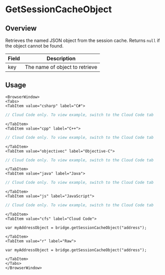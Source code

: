# GetSessionCacheObject
## Overview
Retrieves the named JSON object from the session cache. Returns `null` if the object cannot be found.

Field | Description
-------------- | -----------
key | The name of object to retrieve

## Usage

```mdx-code-block
<BrowserWindow>
<Tabs>
<TabItem value="csharp" label="C#">
```

```csharp
// Cloud Code only. To view example, switch to the Cloud Code tab
```

```mdx-code-block
</TabItem>
<TabItem value="cpp" label="C++">
```

```cpp
// Cloud Code only. To view example, switch to the Cloud Code tab
```

```mdx-code-block
</TabItem>
<TabItem value="objectivec" label="Objective-C">
```

```objectivec
// Cloud Code only. To view example, switch to the Cloud Code tab
```

```mdx-code-block
</TabItem>
<TabItem value="java" label="Java">
```

```java
// Cloud Code only. To view example, switch to the Cloud Code tab
```

```mdx-code-block
</TabItem>
<TabItem value="js" label="JavaScript">
```

```javascript
// Cloud Code only. To view example, switch to the Cloud Code tab
```

```mdx-code-block
</TabItem>
<TabItem value="cfs" label="Cloud Code">
```

```cfscript
var myAddressObject = bridge.getSessionCacheObject("address");
```

```mdx-code-block
</TabItem>
<TabItem value="r" label="Raw">
```

```cfscript
var myAddressObject = bridge.getSessionCacheObject("address");
```

```mdx-code-block
</TabItem>
</Tabs>
</BrowserWindow>
```

